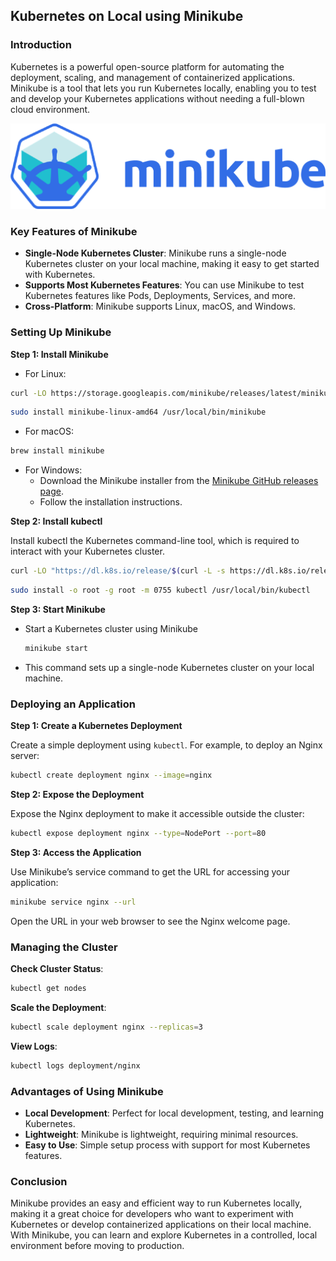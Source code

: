 ## **Kubernetes on Local using Minikube**

### **Introduction**

Kubernetes is a powerful open-source platform for automating the deployment, scaling, and management of containerized applications. Minikube is a tool that lets you run Kubernetes locally, enabling you to test and develop your Kubernetes applications without needing a full-blown cloud environment.

![minikube](../assets/kubernetes/03-minikube/minikube.webp)

### **Key Features of Minikube**

* **Single-Node Kubernetes Cluster**: Minikube runs a single-node Kubernetes cluster on your local machine, making it easy to get started with Kubernetes.  
* **Supports Most Kubernetes Features**: You can use Minikube to test Kubernetes features like Pods, Deployments, Services, and more.  
* **Cross-Platform**: Minikube supports Linux, macOS, and Windows.

### **Setting Up Minikube**

**Step 1: Install Minikube**

* For Linux:  
```bash
curl -LO https://storage.googleapis.com/minikube/releases/latest/minikube-linux-amd64
```
```bash
sudo install minikube-linux-amd64 /usr/local/bin/minikube
```

* For macOS:  
```bash 
brew install minikube
```
* For Windows:  
  * Download the Minikube installer from the [Minikube GitHub releases page](https://github.com/kubernetes/minikube/releases).  
  * Follow the installation instructions.

**Step 2: Install kubectl**

Install kubectl the Kubernetes command-line tool, which is required to interact with your Kubernetes cluster.

```sh
curl -LO "https://dl.k8s.io/release/$(curl -L -s https://dl.k8s.io/release/stable.txt)/bin/linux/amd64/kubectl"`
```
```sh
sudo install -o root -g root -m 0755 kubectl /usr/local/bin/kubectl
```

**Step 3: Start Minikube**

* Start a Kubernetes cluster using Minikube
  ```sh
  minikube start
  ```  
* This command sets up a single-node Kubernetes cluster on your local machine.

### **Deploying an Application**

**Step 1: Create a Kubernetes Deployment**

Create a simple deployment using `kubectl`. For example, to deploy an Nginx server:  
```sh
kubectl create deployment nginx --image=nginx
```


**Step 2: Expose the Deployment**

Expose the Nginx deployment to make it accessible outside the cluster:  
```sh
kubectl expose deployment nginx --type=NodePort --port=80
```
**Step 3: Access the Application**

Use Minikube’s service command to get the URL for accessing your application:  
```sh
minikube service nginx --url
```

Open the URL in your web browser to see the Nginx welcome page.

### **Managing the Cluster**

**Check Cluster Status**:  
```sh
kubectl get nodes
```

**Scale the Deployment**:  
```sh
kubectl scale deployment nginx --replicas=3
```

**View Logs**:  
```sh
kubectl logs deployment/nginx
```


### **Advantages of Using Minikube**

* **Local Development**: Perfect for local development, testing, and learning Kubernetes.  
* **Lightweight**: Minikube is lightweight, requiring minimal resources.  
* **Easy to Use**: Simple setup process with support for most Kubernetes features.

### **Conclusion**

Minikube provides an easy and efficient way to run Kubernetes locally, making it a great choice for developers who want to experiment with Kubernetes or develop containerized applications on their local machine. With Minikube, you can learn and explore Kubernetes in a controlled, local environment before moving to production.


